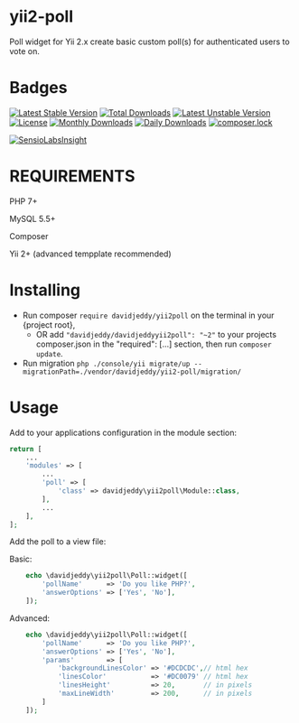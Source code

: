 # yii2-poll
Poll widget for Yii 2.x create basic custom poll(s) for authenticated users to vote on.

# Badges
[![Latest Stable Version](https://poser.pugx.org/davidjeddy/yii2-poll/v/stable?format=flat-square)](https://packagist.org/packages/davidjeddy/yii2-poll)
[![Total Downloads](https://poser.pugx.org/davidjeddy/yii2-poll/downloads)](https://packagist.org/packages/davidjeddy/yii2-poll)
[![Latest Unstable Version](https://poser.pugx.org/davidjeddy/yii2-poll/v/unstable?format=flat-square)](https://packagist.org/packages/davidjeddy/yii2-poll)
[![License](https://poser.pugx.org/davidjeddy/yii2-poll/license?format=flat-square)](https://packagist.org/packages/davidjeddy/yii2-poll)
[![Monthly Downloads](https://poser.pugx.org/davidjeddy/yii2-poll/d/monthly?format=flat-square)](https://packagist.org/packages/davidjeddy/yii2-poll)
[![Daily Downloads](https://poser.pugx.org/davidjeddy/yii2-poll/d/daily?format=flat-square)](https://packagist.org/packages/davidjeddy/yii2-poll)
[![composer.lock](https://poser.pugx.org/davidjeddy/yii2-poll/composerlock?format=flat-square)](https://packagist.org/packages/davidjeddy/yii2-poll)

[![SensioLabsInsight](https://insight.sensiolabs.com/projects/0137c455-b0f7-482b-982e-182521bc2a11/big.png)](https://insight.sensiolabs.com/projects/0137c455-b0f7-482b-982e-182521bc2a11)

# REQUIREMENTS
PHP 7+

MySQL 5.5+

Composer

Yii 2+ (advanced tempplate recommended)

# Installing
- Run composer `require davidjeddy/yii2poll` on the terminal in your {project root},
    - OR add `"davidjeddy/davidjeddyyii2poll": "~2"` to your projects composer.json in the "required": [...] section, then run `composer update`.
- Run migration `php ./console/yii migrate/up --migrationPath=./vendor/davidjeddy/yii2-poll/migration/`

# Usage
Add to your applications configuration in the module section:

```PHP
return [
    ...
    'modules' => [
        ...
        'poll' => [
            'class' => davidjeddy\yii2poll\Module::class,
        ],
        ...
    ],
];

```

Add the poll to a view file:

Basic:
```PHP
    echo \davidjeddy\yii2poll\Poll::widget([
        'pollName'      => 'Do you like PHP?',
        'answerOptions' => ['Yes', 'No'],
    ]);
```

Advanced:
```PHP
    echo \davidjeddy\yii2poll\Poll::widget([
        'pollName'      => 'Do you like PHP?',
        'answerOptions' => ['Yes', 'No'],
        'params'        => [
            'backgroundLinesColor' => '#DCDCDC',// html hex
            'linesColor'           => '#DC0079' // html hex
            'linesHeight'          => 20,       // in pixels
            'maxLineWidth'         => 200,      // in pixels
        ]
    ]);
```
